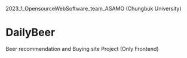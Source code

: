 2023_1_OpensourceWebSoftware_team_ASAMO (Chungbuk University)

# DailyBeer

Beer recommendation and Buying site Project (Only Frontend)
